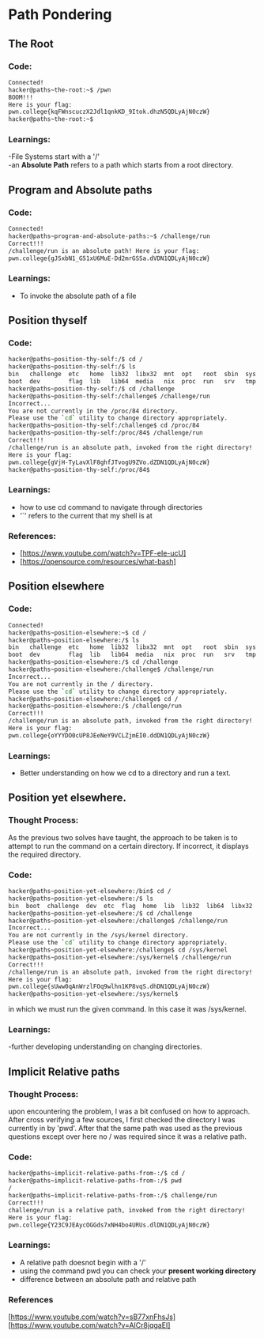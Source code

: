 # Path Pondering


## The Root


### Code:
```bash
Connected!
hacker@paths~the-root:~$ /pwn
BOOM!!!
Here is your flag:
pwn.college{kqFWnscuczX2Jdl1qnkKD_9Itok.dhzN5QDLyAjN0czW}
hacker@paths~the-root:~$
```
### Learnings:
-File Systems start with a '/' <br>
-an **Absolute Path** refers to a path which starts from a root directory. 

## Program and Absolute paths
### Code:
```bash
Connected!
hacker@paths~program-and-absolute-paths:~$ /challenge/run
Correct!!!
/challenge/run is an absolute path! Here is your flag:
pwn.college{gJSxbN1_G51xU6MuE-Dd2mrGSSa.dVDN1QDLyAjN0czW}

```
### Learnings:
- To invoke the absolute path of a file


## Position thyself
### Code:
```bash
hacker@paths~position-thy-self:/$ cd /
hacker@paths~position-thy-self:/$ ls
bin   challenge  etc   home  lib32  libx32  mnt  opt   root  sbin  sys  usr
boot  dev        flag  lib   lib64  media   nix  proc  run   srv   tmp  var
hacker@paths~position-thy-self:/$ cd /challenge
hacker@paths~position-thy-self:/challenge$ /challenge/run
Incorrect...
You are not currently in the /proc/84 directory.
Please use the `cd` utility to change directory appropriately.
hacker@paths~position-thy-self:/challenge$ cd /proc/84
hacker@paths~position-thy-self:/proc/84$ /challenge/run
Correct!!!
/challenge/run is an absolute path, invoked from the right directory!
Here is your flag:
pwn.college{gVjH-TyLavXlF8ghfJTvogU9ZVo.dZDN1QDLyAjN0czW}
hacker@paths~position-thy-self:/proc/84$
```
### Learnings:

- how to use cd command to navigate through directories 
- '`' refers to the current that my shell is at 

### References:
- [https://www.youtube.com/watch?v=TPF-eIe-ucU]
- [https://opensource.com/resources/what-bash]

## Position elsewhere
### Code:
```bash
Connected!
hacker@paths~position-elsewhere:~$ cd /
hacker@paths~position-elsewhere:/$ ls
bin   challenge  etc   home  lib32  libx32  mnt  opt   root  sbin  sys  usr
boot  dev        flag  lib   lib64  media   nix  proc  run   srv   tmp  var
hacker@paths~position-elsewhere:/$ cd /challenge
hacker@paths~position-elsewhere:/challenge$ /challenge/run
Incorrect...
You are not currently in the / directory.
Please use the `cd` utility to change directory appropriately.
hacker@paths~position-elsewhere:/challenge$ cd /
hacker@paths~position-elsewhere:/$ /challenge/run
Correct!!!
/challenge/run is an absolute path, invoked from the right directory!
Here is your flag:
pwn.college{oYYYDO0cUP8JEeNeY9VCLZjmEI0.ddDN1QDLyAjN0czW}
```
### Learnings:
- Better understanding on how we cd to a directory and run a text.

## Position yet elsewhere.

### Thought Process:
As the previous two solves have taught, the approach to be taken is to attempt to run the command on a certain directory. If incorrect, it displays the required directory.

### Code:
```bash
hacker@paths~position-yet-elsewhere:/bin$ cd /
hacker@paths~position-yet-elsewhere:/$ ls
bin  boot  challenge  dev  etc  flag  home  lib  lib32  lib64  libx32  media  mnt  nix  opt  proc  root  run  sbin  srv  sys  tmp  usr  var
hacker@paths~position-yet-elsewhere:/$ cd /challenge
hacker@paths~position-yet-elsewhere:/challenge$ /challenge/run
Incorrect...
You are not currently in the /sys/kernel directory.
Please use the `cd` utility to change directory appropriately.
hacker@paths~position-yet-elsewhere:/challenge$ cd /sys/kernel
hacker@paths~position-yet-elsewhere:/sys/kernel$ /challenge/run
Correct!!!
/challenge/run is an absolute path, invoked from the right directory!
Here is your flag:
pwn.college{sUww0qAnWrzlFOq9wlhn1KP8vqS.dhDN1QDLyAjN0czW}
hacker@paths~position-yet-elsewhere:/sys/kernel$
```


in which we must run the given command. In this case it was /sys/kernel.
### Learnings:
-further developing understanding on changing directories.



## Implicit Relative paths

### Thought Process:
 upon encountering the problem, I was a bit confused on how to approach. After cross verifying a few sources, I first checked the directory I was currently in by 'pwd'. After that the same path was used as the previous questions
except over here no / was required since it was a relative path.

### Code:
```bash
hacker@paths~implicit-relative-paths-from-:/$ cd /
hacker@paths~implicit-relative-paths-from-:/$ pwd
/
hacker@paths~implicit-relative-paths-from-:/$ challenge/run
Correct!!!
challenge/run is a relative path, invoked from the right directory!
Here is your flag:
pwn.college{Y23C9JEAycOGGds7xNH4bo4URUs.dlDN1QDLyAjN0czW}
```

### Learnings:
- A relative path doesnot begin with a '/'
- using the command pwd you can check your **present working directory**
- difference between an absolute path and relative path

### References
[https://www.youtube.com/watch?v=sB77xnFhsJs]<br>
[https://www.youtube.com/watch?v=AICr8jqgaEI]

